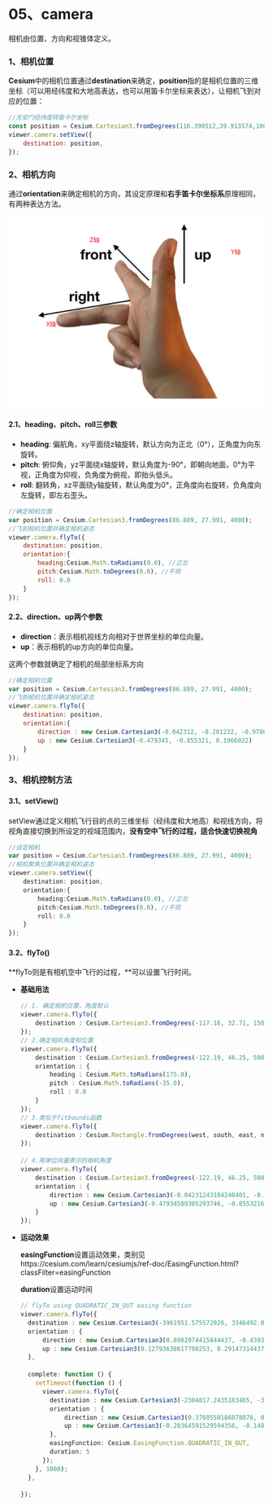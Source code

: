 # 05、camera

相机由位置、方向和视锥体定义。

### 1、相机位置

**Cesium**中的相机位置通过**destination**来确定，**position**指的是相机位置的三维坐标（可以用经纬度和大地高表达，也可以用笛卡尔坐标来表达），让相机飞到对应的位置：

```js
//天安门经纬度转笛卡尔坐标
const position = Cesium.Cartesian3.fromDegrees(116.390512,39.913574,1000);
viewer.camera.setView({
	destination: position,
});
```

### 2、相机方向

通过**orientation**来确定相机的方向，其设定原理和**右手笛卡尔坐标系**原理相同，有两种表达方法。

![](./img/image-20230710122807072.png)

#### 2.1、heading、pitch、roll三参数

- **heading**: 偏航角，xy平面绕z轴旋转，默认方向为正北（0°），正角度为向东旋转。
- **pitch**: 俯仰角，yz平面绕x轴旋转，默认角度为-90°，即朝向地面，0°为平视，正角度为仰视，负角度为俯视，即抬头低头。
- **roll**: 翻转角，xz平面绕y轴旋转，默认角度为0°，正角度向右旋转，负角度向左旋转，即左右歪头。

```js
//确定相机位置
var position = Cesium.Cartesian3.fromDegrees(86.889, 27.991, 4000);
//飞到相机位置并确定相机姿态
viewer.camera.flyTo({
    destination: position,
    orientation:{
        heading:Cesium.Math.toRadians(0.0), //正北
        pitch:Cesium.Math.toDegrees(0.0), //平视
        roll: 0.0
    }
});
```

#### 2.2、direction、up两个参数

- **direction**：表示相机视线方向相对于世界坐标的单位向量。
- **up**：表示相机的up方向的单位向量。

这两个参数就确定了相机的局部坐标系方向

```js
//确定相机位置
var position = Cesium.Cartesian3.fromDegrees(86.889, 27.991, 4000);
//飞到相机位置并确定相机姿态
viewer.camera.flyTo({
    destination: position,
    orientation:{
        direction : new Cesium.Cartesian3(-0.042312, -0.201232, -0.978629), //相机视线方向单位向量
        up : new Cesium.Cartesian3(-0.479345, -0.855321, 0.1966022)         //相机的up方向单位向量
    }
});
```

### 3、相机控制方法

#### 3.1、setView()

setView通过定义相机飞行目的点的三维坐标（经纬度和大地高）和视线方向，将视角直接切换到所设定的视域范围内，**没有空中飞行的过程，适合快速切换视角**

```typescript
//设定相机
var position = Cesium.Cartesian3.fromDegrees(86.889, 27.991, 4000);
//相机聚焦位置并确定相机姿态
viewer.camera.setView({
    destination: position,
    orientation:{
        heading:Cesium.Math.toRadians(0.0), //正北
        pitch:Cesium.Math.toDegrees(0.0), //平视
        roll: 0.0
    }
});
```

#### 3.2、flyTo()

**flyTo则是有相机空中飞行的过程，**可以设置飞行时间。

- **基础用法**

  ```typescript
  // 1. 确定相机位置，角度默认
  viewer.camera.flyTo({
      destination : Cesium.Cartesian3.fromDegrees(-117.16, 32.71, 15000.0)
  });
  // 2.确定相机角度和位置
  viewer.camera.flyTo({
      destination : Cesium.Cartesian3.fromDegrees(-122.19, 46.25, 5000.0),
      orientation : {
          heading : Cesium.Math.toRadians(175.0),
          pitch : Cesium.Math.toRadians(-35.0),
          roll : 0.0
      }
  });
  // 3.类似于fitbounds函数
  viewer.camera.flyTo({
      destination : Cesium.Rectangle.fromDegrees(west, south, east, north)
  });
  
  // 4.用单位向量表示的相机角度
  viewer.camera.flyTo({
      destination : Cesium.Cartesian3.fromDegrees(-122.19, 46.25, 5000.0),
      orientation : {
          direction : new Cesium.Cartesian3(-0.04231243104240401, -0.20123236049443421, -0.97862924300734),
          up : new Cesium.Cartesian3(-0.47934589305293746, -0.8553216253114552, 0.1966022179118339)
      }
  });
  ```

- **运动效果**

  **easingFunction**设置运动效果，类别见https://cesium.com/learn/cesiumjs/ref-doc/EasingFunction.html?classFilter=easingFunction

  **duration**设置运动时间

  ```typescript
  // flyTo using QUADRATIC_IN_OUT easing function
  viewer.camera.flyTo({
    destination : new Cesium.Cartesian3(-3961951.575572026, 3346492.0945766014, 3702340.5336036095),
    orientation : {
        direction : new Cesium.Cartesian3(0.8982074415844437, -0.4393530288745287, 0.013867512433959908),
        up : new Cesium.Cartesian3(0.12793638617798253, 0.29147314437764565, 0.9479850669701113),
    },
    
    complete: function () {
      setTimeout(function () {
        viewer.camera.flyTo({
          destination : new Cesium.Cartesian3(-2304817.2435183465, -3639113.128132953, 4688495.013644141),
          orientation : {
              direction : new Cesium.Cartesian3(0.3760550186878076, 0.9007147395506565, 0.21747547189489164),
              up : new Cesium.Cartesian3(-0.20364591529594356, -0.14862471084230877, 0.9676978022659334),
          },
          easingFunction: Cesium.EasingFunction.QUADRATIC_IN_OUT,
          duration: 5
        });
      }, 1000);
    },
    
  });
  ```

